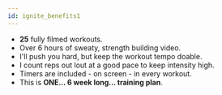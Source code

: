 ```yaml
---
id: ignite_benefits1
---
```


- **25** fully filmed workouts.
- Over 6 hours of sweaty, strength building video.
- I'll push you hard, but keep the workout tempo doable.
- I count reps out lout at a good pace to keep intensity high.
- Timers are included - on screen - in every workout.
- This is **ONE… 6 week long… training plan**.
